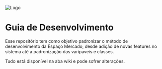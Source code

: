 ![Logo](https://espacomercado.com.br/uploads/arquivos_estabelecimento/728a57fea5ab2084a64ddbdb5ec3dd0e571.png)
# Guia de Desenvolvimento

Esse repositório tem como objetivo padronizar o método de desenvolvimento da Espaço Mercado, desde adição de novas features no sistema até a padronização das varipaveis e classes.

Tudo está disponível na aba wiki e pode sofrer alterações.
